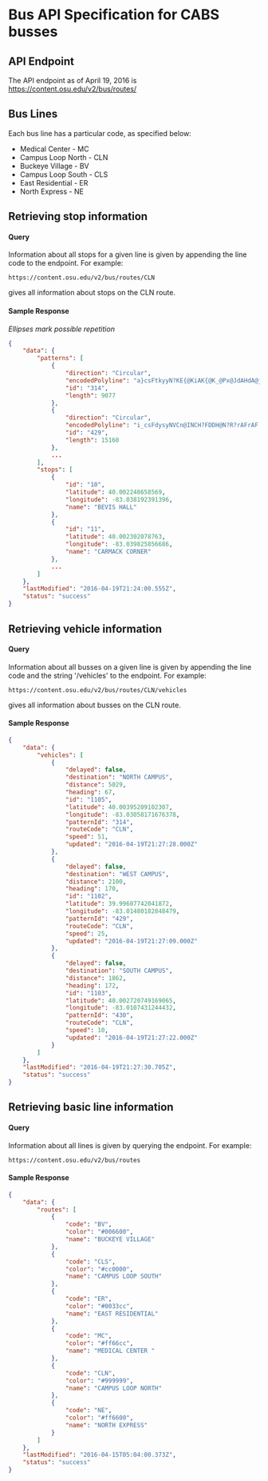 # Bus API Specification for CABS busses

## API Endpoint
The API endpoint as of April 19, 2016 is https://content.osu.edu/v2/bus/routes/

## Bus Lines
Each bus line has a particular code, as specified below:
- Medical Center - MC
- Campus Loop North - CLN
- Buckeye Village - BV
- Campus Loop South - CLS
- East Residential - ER
- North Express - NE

## Retrieving stop information

#### Query
Information about all stops for a given line is given by appending the line code to the endpoint. For example:
```
https://content.osu.edu/v2/bus/routes/CLN
```
gives all information about stops on the CLN route.

#### Sample Response
_Ellipses mark possible repetition_
```json
{
    "data": {
        "patterns": [
            {
                "direction": "Circular",
                "encodedPolyline": "a}csFtkyyN?KE{@KiAK{@K_@Px@JdAHdA@jA?f@CrAChAAv@Ad@A`@?N@HBFDBJ@x@D~AJ|DJJCJIFKBS@WVmO?OAKCKEGKCYAcACkBC}@Em@?q@Fk@LMAMQI]Oe@e@oA_@{@Qc@Qg@KYESG[Ea@C]A[?S?c@?_@?o@Am@Am@?}@KsBe@wC{@wDcAeF]}AWmAMmAGcBXgKv@ab@R}Z",
                "id": "314",
                "length": 9077
            },
            {
                "direction": "Circular",
                "encodedPolyline": "i_csFdysyNVCn@INCH?FDDH@N?R?rAFrAF|@Fr@L`BFnA@j@Kt@OdAIl@En@C`A@|AD`ADb@FRHJJDbAKbAOvBQl@Q^AhFo@`BQJ?FJ?dBGbH?|AAhA@ZHFJ@~ADL@LJDLBXAd@AnA@f@Bh@Fb@L|@T~ARdB@p@?j@A^CPGHsAb@w@PaCD_BBc@A{@@}@@aAJe@Di@H[Ha@NsAf@wAh@qBp@_C\\{BNaD@eBMmCg@mB_@o@SsAg@aA[iB[[GMEIKIOCOAS?]@{A?U?QESIQIKGGKGOCgBKe@EEBEFCJ?PArAC|ABMMnHI|EEvBErBCxAIpB?vBEnBAt@An@EzAAp@Al@@f@Bh@@\\Db@Hl@Nv@h@fCt@lDj@nC^dBLbAHfAB|A@fA@jA?r@?n@?l@@ZHl@Hf@HZPh@Pd@Pb@LVN^LZRh@Pr@Nx@Hh@Dj@Bh@@j@",
                "id": "429",
                "length": 15160
            },
            ...
        ],
        "stops": [
            {
                "id": "10",
                "latitude": 40.002248658569,
                "longitude": -83.038192391396,
                "name": "BEVIS HALL"
            },
            {
                "id": "11",
                "latitude": 40.002302078763,
                "longitude": -83.039825856686,
                "name": "CARMACK CORNER"
            },
            ...
        ]
    },
    "lastModified": "2016-04-19T21:24:00.555Z",
    "status": "success"
}
```


## Retrieving vehicle information

#### Query
Information about all busses on a given line is given by appending the line code and the string '/vehicles' to the endpoint. For example:
```
https://content.osu.edu/v2/bus/routes/CLN/vehicles
```
gives all information about busses on the CLN route.

#### Sample Response
```json
{
    "data": {
        "vehicles": [
            {
                "delayed": false,
                "destination": "NORTH CAMPUS",
                "distance": 5029,
                "heading": 67,
                "id": "1105",
                "latitude": 40.00395209102307,
                "longitude": -83.03058171676378,
                "patternId": "314",
                "routeCode": "CLN",
                "speed": 51,
                "updated": "2016-04-19T21:27:28.000Z"
            },
            {
                "delayed": false,
                "destination": "WEST CAMPUS",
                "distance": 2100,
                "heading": 170,
                "id": "1102",
                "latitude": 39.99607742041872,
                "longitude": -83.01480182848479,
                "patternId": "429",
                "routeCode": "CLN",
                "speed": 25,
                "updated": "2016-04-19T21:27:09.000Z"
            },
            {
                "delayed": false,
                "destination": "SOUTH CAMPUS",
                "distance": 1862,
                "heading": 172,
                "id": "1103",
                "latitude": 40.002720749169065,
                "longitude": -83.0107431244432,
                "patternId": "430",
                "routeCode": "CLN",
                "speed": 10,
                "updated": "2016-04-19T21:27:22.000Z"
            }
        ]
    },
    "lastModified": "2016-04-19T21:27:30.705Z",
    "status": "success"
}
```

## Retrieving basic line information

#### Query
Information about all lines is given by querying the endpoint. For example:
```
https://content.osu.edu/v2/bus/routes
```

#### Sample Response
```json
{
    "data": {
        "routes": [
            {
                "code": "BV",
                "color": "#006600",
                "name": "BUCKEYE VILLAGE"
            },
            {
                "code": "CLS",
                "color": "#cc0000",
                "name": "CAMPUS LOOP SOUTH"
            },
            {
                "code": "ER",
                "color": "#0033cc",
                "name": "EAST RESIDENTIAL"
            },
            {
                "code": "MC",
                "color": "#ff66cc",
                "name": "MEDICAL CENTER "
            },
            {
                "code": "CLN",
                "color": "#999999",
                "name": "CAMPUS LOOP NORTH"
            },
            {
                "code": "NE",
                "color": "#ff6600",
                "name": "NORTH EXPRESS"
            }
        ]
    },
    "lastModified": "2016-04-15T05:04:00.373Z",
    "status": "success"
}
```
